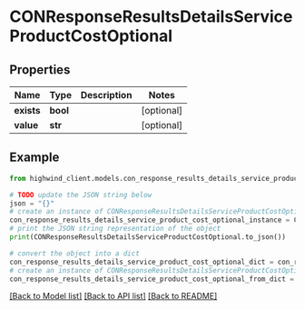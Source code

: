 # CONResponseResultsDetailsServiceProductCostOptional


## Properties

Name | Type | Description | Notes
------------ | ------------- | ------------- | -------------
**exists** | **bool** |  | [optional] 
**value** | **str** |  | [optional] 

## Example

```python
from highwind_client.models.con_response_results_details_service_product_cost_optional import CONResponseResultsDetailsServiceProductCostOptional

# TODO update the JSON string below
json = "{}"
# create an instance of CONResponseResultsDetailsServiceProductCostOptional from a JSON string
con_response_results_details_service_product_cost_optional_instance = CONResponseResultsDetailsServiceProductCostOptional.from_json(json)
# print the JSON string representation of the object
print(CONResponseResultsDetailsServiceProductCostOptional.to_json())

# convert the object into a dict
con_response_results_details_service_product_cost_optional_dict = con_response_results_details_service_product_cost_optional_instance.to_dict()
# create an instance of CONResponseResultsDetailsServiceProductCostOptional from a dict
con_response_results_details_service_product_cost_optional_from_dict = CONResponseResultsDetailsServiceProductCostOptional.from_dict(con_response_results_details_service_product_cost_optional_dict)
```
[[Back to Model list]](../README.md#documentation-for-models) [[Back to API list]](../README.md#documentation-for-api-endpoints) [[Back to README]](../README.md)


